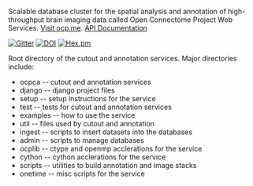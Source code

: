 Scalable database cluster for the spatial analysis and annotation of high-throughput brain imaging data called Open Connectome Project Web Services. [Visit ocp.me](http://ocp.me). [API Documentation](http://mri.ocp.me/open-connectome)

[![Gitter](https://badges.gitter.im/Join%20Chat.svg)](https://gitter.im/openconnectome/open-connectome?utm_source=badge&utm_medium=badge&utm_campaign=pr-badge&utm_content=body_badge)
[![DOI](https://zenodo.org/badge/doi/10.5281/zenodo.9990.svg)](http://dx.doi.org/10.5281/zenodo.9990)
[![Hex.pm](https://img.shields.io/hexpm/l/plug.svg)]()

Root directory of the cutout and annotation services.
Major directories include:

  * ocpca -- cutout and annotation services
  * django -- django project files
  * setup -- setup instructions for the service
  * test -- tests for cutout and annotation services
  * examples -- how to use the service
  * util -- files used by cutout and annotation
  * ingest -- scripts to insert datasets into the databases
  * admin -- scripts to manage databases
  * ocplib -- ctype and openmp acclerations for the service
  * cython -- cython acclerations for the service
  * scripts -- utilities to build annotation and image stacks
  * onetime -- misc scripts for the service
